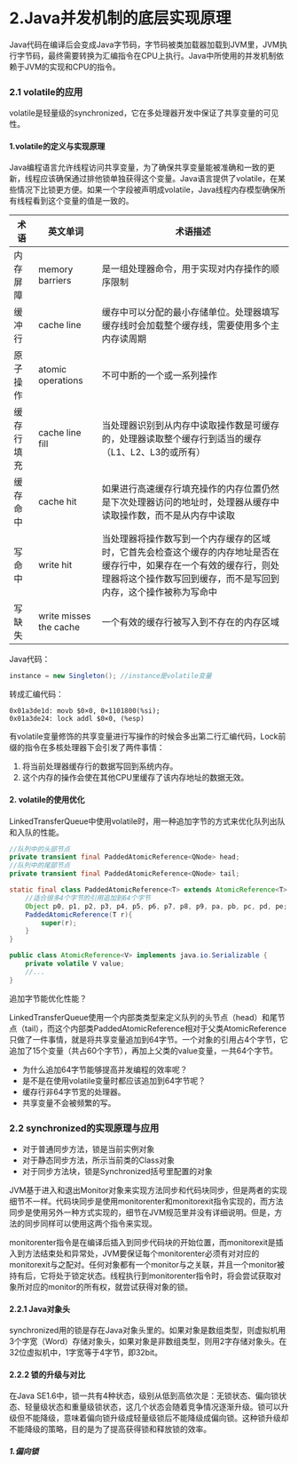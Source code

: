 # 2.Java并发机制的底层实现原理

Java代码在编译后会变成Java字节码，字节码被类加载器加载到JVM里，JVM执行字节码，最终需要转换为汇编指令在CPU上执行。Java中所使用的并发机制依赖于JVM的实现和CPU的指令。

### 2.1 volatile的应用

volatile是轻量级的synchronized，它在多处理器开发中保证了共享变量的可见性。

#### 1.volatile的定义与实现原理

Java编程语言允许线程访问共享变量，为了确保共享变量能被准确和一致的更新，线程应该确保通过排他锁单独获得这个变量。Java语言提供了volatile，在某些情况下比锁更方便。如果一个字段被声明成volatile，Java线程内存模型确保所有线程看到这个变量的值是一致的。

| 术语       | 英文单词               | 术语描述                                                     |
| ---------- | ---------------------- | ------------------------------------------------------------ |
| 内存屏障   | memory barriers        | 是一组处理器命令，用于实现对内存操作的顺序限制               |
| 缓冲行     | cache line             | 缓存中可以分配的最小存储单位。处理器填写缓存线时会加载整个缓存线，需要使用多个主内存读周期 |
| 原子操作   | atomic operations      | 不可中断的一个或一系列操作                                   |
| 缓存行填充 | cache line fill        | 当处理器识别到从内存中读取操作数是可缓存的，处理器读取整个缓存行到适当的缓存（L1、L2、L3的或所有） |
| 缓存命中   | cache hit              | 如果进行高速缓存行填充操作的内存位置仍然是下次处理器访问的地址时，处理器从缓存中读取操作数，而不是从内存中读取 |
| 写命中     | write hit              | 当处理器将操作数写到一个内存缓存的区域时，它首先会检查这个缓存的内存地址是否在缓存行中，如果存在一个有效的缓存行，则处理器将这个操作数写回到缓存，而不是写回到内存，这个操作被称为写命中 |
| 写缺失     | write misses the cache | 一个有效的缓存行被写入到不存在的内存区域                     |

Java代码：

```java
instance = new Singleton(); //instance是volatile变量
```

转成汇编代码：

```assembly
0x01a3de1d: movb $0×0, 0×1101800(%si);
0x01a3de24: lock addl $0×0, (%esp)
```

有volatile变量修饰的共享变量进行写操作的时候会多出第二行汇编代码，Lock前缀的指令在多核处理器下会引发了两件事情：

1. 将当前处理器缓存行的数据写回到系统内存。
2. 这个内存的操作会使在其他CPU里缓存了该内存地址的数据无效。

#### 2. volatile的使用优化

LinkedTransferQueue中使用volatile时，用一种追加字节的方式来优化队列出队和入队的性能。

```java
//队列中的头部节点
private transient final PaddedAtomicReference<QNode> head;
//队列中的尾部节点
private transient final PaddedAtomicReference<QNode> tail;

static final class PaddedAtomicReference<T> extends AtomicReference<T> {
    //适合很多4个字节的引用追加到64个字节
    Object p0, p1, p2, p3, p4, p5, p6, p7, p8, p9, pa, pb, pc, pd, pe;
    PaddedAtomicReference(T r){
        super(r);
    }
}

public class AtomicReference<V> implements java.io.Serializable {
    private volatile V value;
    //...
}
```

追加字节能优化性能？

LinkedTransferQueue使用一个内部类类型来定义队列的头节点（head）和尾节点（tail），而这个内部类PaddedAtomicReference相对于父类AtomicReference只做了一件事情，就是将共享变量追加到64字节。一个对象的引用占4个字节，它追加了15个变量（共占60个字节），再加上父类的value变量，一共64个字节。

- 为什么追加64字节能够提高并发编程的效率呢？
- 是不是在使用volatile变量时都应该追加到64字节呢？
- 缓存行非64字节宽的处理器。
- 共享变量不会被频繁的写。

### 2.2 synchronized的实现原理与应用

- 对于普通同步方法，锁是当前实例对象
- 对于静态同步方法，所示当前类的Class对象
- 对于同步方法块，锁是Synchronized括号里配置的对象

JVM基于进入和退出Monitor对象来实现方法同步和代码块同步，但是两者的实现细节不一样。代码块同步是使用monitorenter和monitorexit指令实现的，而方法同步是使用另外一种方式实现的，细节在JVM规范里并没有详细说明。但是，方法的同步同样可以使用这两个指令来实现。

monitorenter指令是在编译后插入到同步代码块的开始位置，而monitorexit是插入到方法结束处和异常处，JVM要保证每个monitorenter必须有对对应的monitorexit与之配对。任何对象都有一个monitor与之关联，并且一个monitor被持有后，它将处于锁定状态。线程执行到monitorenter指令时，将会尝试获取对象所对应的monitor的所有权，就尝试获得对象的锁。

#### 2.2.1 Java对象头

synchronized用的锁是存在Java对象头里的。如果对象是数组类型，则虚拟机用3个字宽（Word）存储对象头，如果对象是非数组类型，则用2字存储对象头。在32位虚拟机中，1字宽等于4字节，即32bit。

#### 2.2.2 锁的升级与对比

在Java SE1.6中，锁一共有4种状态，级别从低到高依次是：无锁状态、偏向锁状态、轻量级状态和重量级锁状态，这几个状态会随着竞争情况逐渐升级。锁可以升级但不能降级，意味着偏向锁升级成轻量级锁后不能降级成偏向锁。这种锁升级却不能降级的策略，目的是为了提高获得锁和释放锁的效率。

##### 1.偏向锁